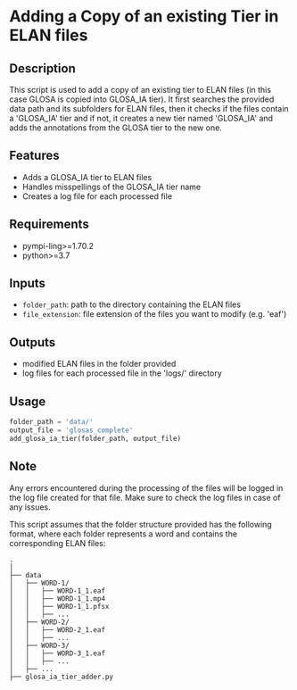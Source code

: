 # Adding a Copy of an existing Tier in ELAN files

## Description
This script is used to add a copy of an existing tier to ELAN files (in this case GLOSA is copied into GLOSA_IA tier). It first searches the provided data path and its subfolders for ELAN files, then it checks if the files contain a 'GLOSA_IA' tier and if not, it creates a new tier named 'GLOSA_IA' and adds the annotations from the GLOSA tier to the new one.

## Features
- Adds a GLOSA_IA tier to ELAN files
- Handles misspellings of the GLOSA_IA tier name
- Creates a log file for each processed file

## Requirements
- pympi-ling>=1.70.2
- python>=3.7

## Inputs
- `folder_path`: path to the directory containing the ELAN files
- `file_extension`: file extension of the files you want to modify (e.g. 'eaf')

## Outputs
- modified ELAN files in the folder provided
- log files for each processed file in the 'logs/' directory

## Usage
```python
folder_path = 'data/'
output_file = 'glosas_complete'
add_glosa_ia_tier(folder_path, output_file)
```
## Note

Any errors encountered during the processing of the files will be logged in the log file created for that file. Make sure to check the log files in case of any issues.

This script assumes that the folder structure provided has the following format, where each folder represents a word and contains the corresponding ELAN files:


    .
    │
    ├── data
    │   ├── WORD-1/
    │   │   ├── WORD-1_1.eaf
    │   │   ├── WORD-1_1.mp4
    │   │   ├── WORD-1_1.pfsx
    │   │   ├── ...
    │   ├── WORD-2/
    │   │   ├── WORD-2_1.eaf
    │   │   ├── ...
    │   ├── WORD-3/
    │   │   ├── WORD-3_1.eaf
    │   │   ├── ...
    │   ├── ...
    ├── glosa_ia_tier_adder.py
